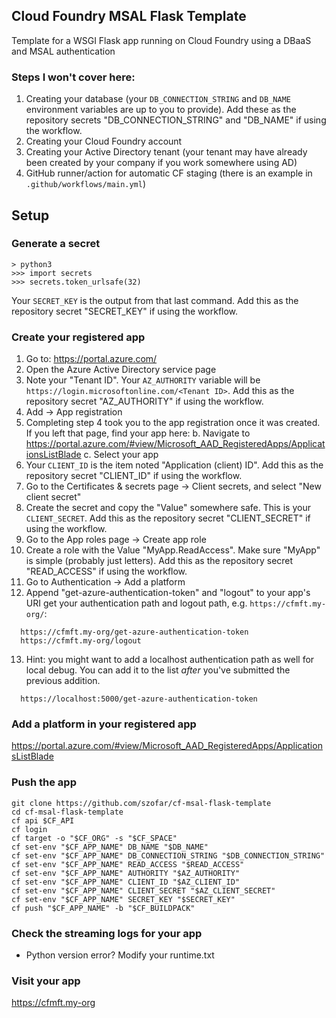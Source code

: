 ## Cloud Foundry MSAL Flask Template
Template for a WSGI Flask app running on Cloud Foundry using a DBaaS and MSAL authentication

### Steps I won't cover here:
  1. Creating your database (your `DB_CONNECTION_STRING` and `DB_NAME` environment variables are up to you to provide). Add these as the repository secrets "DB_CONNECTION_STRING" and "DB_NAME" if using the workflow.
  2. Creating your Cloud Foundry account
  3. Creating your Active Directory tenant (your tenant may have already been created by your company if you work somewhere using AD)
  4. GitHub runner/action for automatic CF staging (there is an example in `.github/workflows/main.yml`)

## Setup

### Generate a secret
  ```
  > python3
  >>> import secrets
  >>> secrets.token_urlsafe(32)
  ```
  Your `SECRET_KEY` is the output from that last command. Add this as the repository secret "SECRET_KEY" if using the workflow.
  
### Create your registered app
  1. Go to: https://portal.azure.com/
  2. Open the Azure Active Directory service page
  3. Note your "Tenant ID". Your `AZ_AUTHORITY` variable will be `https://login.microsoftonline.com/<Tenant ID>`. Add this as the repository secret "AZ_AUTHORITY" if using the workflow.
  4. Add -> App registration
  5. Completing step 4 took you to the app registration once it was created. If you left that page, find your app here:
    b. Navigate to https://portal.azure.com/#view/Microsoft_AAD_RegisteredApps/ApplicationsListBlade
    c. Select your app
  6. Your `CLIENT_ID` is the item noted "Application (client) ID". Add this as the repository secret "CLIENT_ID" if using the workflow.
  7. Go to the Certificates & secrets page → Client secrets, and select "New client secret"
  8. Create the secret and copy the "Value" somewhere safe. This is your `CLIENT_SECRET`. Add this as the repository secret "CLIENT_SECRET" if using the workflow.
  9. Go to the App roles page → Create app role
  10. Create a role with the Value "MyApp.ReadAccess". Make sure "MyApp" is simple (probably just letters). Add this as the repository secret "READ_ACCESS" if using the workflow.
  11. Go to Authentication → Add a platform
  12. Append "get-azure-authentication-token" and "logout" to your app's URI get your authentication path and logout path, e.g. `https://cfmft.my-org/`:
  ```
    https://cfmft.my-org/get-azure-authentication-token
    https://cfmft.my-org/logout
  ```
  13. Hint: you might want to add a localhost authentication path as well for local debug. You can add it to the list *after* you've submitted the previous addition.
  ```
    https://localhost:5000/get-azure-authentication-token
  ```
  
### Add a platform in your registered app
  https://portal.azure.com/#view/Microsoft_AAD_RegisteredApps/ApplicationsListBlade
  

### Push the app
  ```
  git clone https://github.com/szofar/cf-msal-flask-template
  cd cf-msal-flask-template
  cf api $CF_API
  cf login
  cf target -o "$CF_ORG" -s "$CF_SPACE"
  cf set-env "$CF_APP_NAME" DB_NAME "$DB_NAME"
  cf set-env "$CF_APP_NAME" DB_CONNECTION_STRING "$DB_CONNECTION_STRING"
  cf set-env "$CF_APP_NAME" READ_ACCESS "$READ_ACCESS"
  cf set-env "$CF_APP_NAME" AUTHORITY "$AZ_AUTHORITY"
  cf set-env "$CF_APP_NAME" CLIENT_ID "$AZ_CLIENT_ID"
  cf set-env "$CF_APP_NAME" CLIENT_SECRET "$AZ_CLIENT_SECRET"
  cf set-env "$CF_APP_NAME" SECRET_KEY "$SECRET_KEY"
  cf push "$CF_APP_NAME" -b "$CF_BUILDPACK"
  ```
  
### Check the streaming logs for your app
  - Python version error? Modify your runtime.txt
  
### Visit your app
  https://cfmft.my-org
